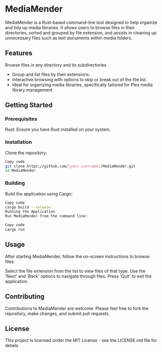 # MediaMender
MediaMender is a Rust-based command-line tool designed to help organize and tidy up media libraries. It allows users to browse files in their directories, sorted and grouped by file extension, and assists in cleaning up unnecessary files such as text documents within media folders.

## Features
Browse files in any directory and its subdirectories.
- Group and list files by their extensions.
- Interactive browsing with options to skip or break out of the file list.
- Ideal for organizing media libraries, specifically tailored for Plex media library management.

## Getting Started
### Prerequisites
Rust: Ensure you have Rust installed on your system.
### Installation
Clone the repository:

```sh
Copy code
git clone https://github.com/[your-username]/MediaMender.git
cd MediaMender
```

### Building
Build the application using Cargo:

```sh
Copy code
cargo build --release
Running the Application
Run MediaMender from the command line:
```

```sh
Copy code
cargo run
```

## Usage
After starting MediaMender, follow the on-screen instructions to browse files:

Select the file extension from the list to view files of that type.
Use the 'Next' and 'Back' options to navigate through files.
Press 'Quit' to exit the application.

## Contributing
Contributions to MediaMender are welcome. Please feel free to fork the repository, make changes, and submit pull requests.

## License
This project is licensed under the MIT License - see the LICENSE.md file for details.
